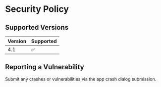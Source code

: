 # Security Policy

## Supported Versions

| Version | Supported        |
| ----- | ------------------ |
| 4.1   | :white_check_mark: |

## Reporting a Vulnerability

Submit any crashes or vulnerabilities
via the app crash dialog submission.
